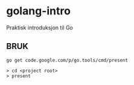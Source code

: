 # golang-intro
Praktisk introduksjon til Go

## BRUK

    go get code.google.com/p/go.tools/cmd/present

    > cd <project root>
    > present
